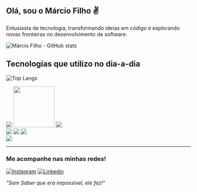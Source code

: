 ## **Olá, sou o Márcio Filho ✌️**
Entusiasta de tecnologia, transformando ideias em código e explorando novas fronteiras no desenvolvimento de software.
<br>


![Márcio Filho - GitHub stats](https://github-readme-stats.vercel.app/api?username=marcio24&show_icons=true&theme=transparent)

## Tecnologias que utilizo no dia-a-dia

![Top Langs](https://github-readme-stats.vercel.app/api/top-langs/?username=marcio24&layout=compact)

<div style="display:inline_block">
    <img src="https://img.shields.io/badge/MySQL-00000F?style=for-the-badge&logo=mysql&logoColor=white"/>
    <img style="width: 112px" src="https://blog.desdelinux.net/wp-content/uploads/2024/01/logo-firebird-1024x255.jpeg.webp"/>
    <img src="https://img.shields.io/badge/JavaScript-F7DF1E?style=for-the-badge&logo=javascript&logoColor=black"/>
   <br>
    <img src="https://img.shields.io/badge/Delphi_RAD_Studio-B22222?style=for-the-badge&logo=delphi&logoColor=white"/>
    <img src="https://img.shields.io/badge/CSS-239120?&style=for-the-badge&logo=css3&logoColor=white"/>
    <img src="https://img.shields.io/badge/HTML-239120?style=for-the-badge&logo=html5&logoColor=white"/>
    <br>
    <img src="https://img.shields.io/badge/TypeScript-007ACC?style=for-the-badge&logo=typescript&logoColor=whitee"/>
</div>


---

### **Me acompanhe nas minhas redes!**
[![Instagram](https://img.shields.io/badge/Instagram-E4405F?style=for-the-badge&logo=instagram&logoColor=white)](https://www.instagram.com/eu_marcinn/) [![Linkedin](https://img.shields.io/badge/LinkedIn-0077B5?style=for-the-badge&logo=linkedin&logoColor=white)](#)

_"Sem Saber que era impossível, ele fez!"_

